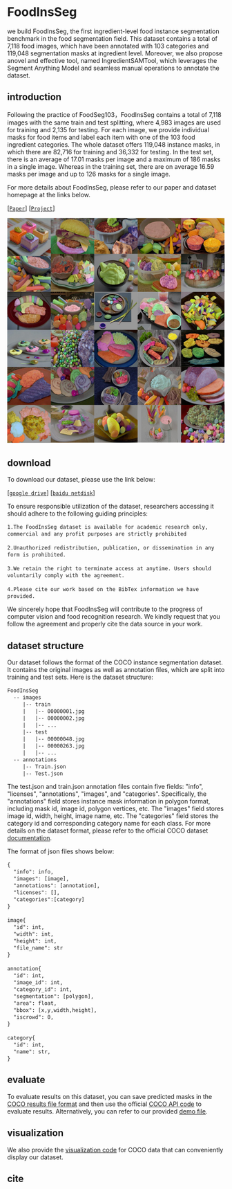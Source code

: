 # FoodInsSeg

we build FoodInsSeg, the first ingredient-level food instance segmentation benchmark in the food segmentation field. This dataset contains a total of 7,118 food images, which have been annotated with 103 categories and 119,048 segmentation masks at ingredient level. Moreover, we also propose anovel and effective tool, named IngredientSAMTool, which leverages the Segment Anything Model and seamless manual operations to annotate the dataset.

## introduction

Following the practice of FoodSeg103，FoodInsSeg contains a total of 7,118 images with the same train and test splitting, where 4,983 images are used for training and 2,135 for testing. For each image, we provide individual masks for food items and label each item with one of the 103 food ingredient categories. The whole dataset offers 119,048 instance masks, in which there are 82,716 for training and 36,332 for testing. In the test set, there is an average of 17.01 masks per image and a maximum of 186 masks in a single image. Whereas in the training set, there are on average 16.59 masks per image and up to 126 masks for a single image.

For more details about FoodInsSeg, please refer to our paper and dataset homepage at the links below. 

[[`Paper`]()] 
[[`Project`](https://laura990501.github.io/FoodInsSeg_dataset/)]

![FoodInsSeg samples](Fig1_mini_1.jpg)


## download
To download our dataset, please use the link below:

[[`google drive`](https://drive.google.com/drive/folders/19ooGlULRv1BNXS9_ZS2NdlXWewVI6ORX)]
[[`baidu netdisk`](https://pan.baidu.com/share/init?surl=Rdb8CHZclrmf5-Gy1xZQ0w&pwd=vzxj)]

To ensure responsible utilization of the dataset, researchers accessing it should adhere to the following guiding principles:

    1.The FoodInsSeg dataset is available for academic research only, commercial and any profit purposes are strictly prohibited
    
    2.Unauthorized redistribution, publication, or dissemination in any form is prohibited.
    
    3.We retain the right to terminate access at anytime. Users should voluntarily comply with the agreement.
    
    4.Please cite our work based on the BibTex information we have provided.

We sincerely hope that FoodInsSeg will contribute to the progress of computer vision and food recognition research. We kindly request that you follow the agreement and properly cite the data source in your work.
## dataset structure

Our dataset follows the format of the COCO instance segmentation dataset. It contains the original images as well as annotation files, which are split into training and test sets. Here is the dataset structure: 
````
FoodInsSeg
  -- images
     |-- train
     |   |-- 00000001.jpg
     |   |-- 00000002.jpg 
     |   |-- ...  
     |-- test
     |   |-- 00000048.jpg
     |   |-- 00000263.jpg
     |   |-- ... 
  -- annotations
     |-- Train.json
     |-- Test.json
````

The test.json and train.json annotation files contain five fields: "info", "licenses", "annotations", "images", and "categories". Specifically, the "annotations" field stores instance mask information in polygon format, including mask id, image id, polygon vertices, etc. The "images" field stores image id, width, height, image name, etc. The "categories" field stores the category id and corresponding category name for each class. For more details on the dataset format, please refer to the official COCO dataset [documentation](https://cocodataset.org/#format-data). 

The format of json files shows below:

````
{
  "info": info,
  "images": [image],
  "annotations": [annotation],
  "licenses": [],
  "categories":[category]
}

image{
  "id": int,
  "width": int,
  "height": int,
  "file_name": str
}

annotation{
  "id": int,
  "image_id": int,
  "category_id": int,
  "segmentation": [polygon],
  "area": float,
  "bbox": [x,y,width,height],
  "iscrowd": 0,
}

category{
  "id": int,
  "name": str,
}
````

## evaluate

To evaluate results on this dataset, you can save predicted masks in the [COCO results file format](https://cocodataset.org/#format-results) and then use the official [COCO API code](https://github.com/cocodataset/cocoapi/blob/master/PythonAPI/pycocotools/cocoeval.py) to evaluate results. Alternatively, you can refer to our provided [demo file](https://github.com/jamesjg/FoodInsSeg/blob/main/eval.py).

## visualization

We also provide the [visualization code](https://github.com/jamesjg/FoodInsSeg/blob/main/visualize.py) for COCO data that can conveniently display our dataset.

## cite 
